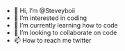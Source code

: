 - 👋 Hi, I’m @Steveyboii
- 👀 I’m interested in coding
- 🌱 I’m currently learning how to code
- 💞️ I’m looking to collaborate on code
- 📫 How to reach me twitter
<!---
Steveyboii/Steveyboii is a ✨ special ✨ repository because its `README.md` (this file) appears on your GitHub profile.
You can click the Preview link to take a look at your changes.
--->
